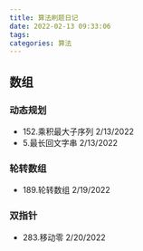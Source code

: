 ```yaml
---
title: 算法刷题日记
date: 2022-02-13 09:33:06
tags:
categories: 算法
---
```

## 数组
### 动态规划
* 152.乘积最大子序列               2/13/2022
* 5.最长回文字串                   2/13/2022
### 轮转数组
* 189.轮转数组 2/19/2022
### 双指针
* 283.移动零 2/20/2022
